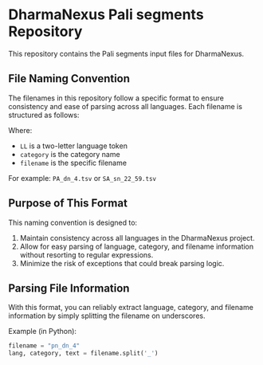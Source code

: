# DharmaNexus Pali segments Repository

This repository contains the Pali segments input files for DharmaNexus. 

## File Naming Convention

The filenames in this repository follow a specific format to ensure consistency and ease of parsing across all languages. Each filename is structured as follows:

Where:
- `LL` is a two-letter language token
- `category` is the category name
- `filename` is the specific filename

For example: `PA_dn_4.tsv` or `SA_sn_22_59.tsv`

## Purpose of This Format

This naming convention is designed to:

1. Maintain consistency across all languages in the DharmaNexus project.
2. Allow for easy parsing of language, category, and filename information without resorting to regular expressions.
3. Minimize the risk of exceptions that could break parsing logic.

## Parsing File Information

With this format, you can reliably extract language, category, and filename information by simply splitting the filename on underscores.

Example (in Python):
```python
filename = "pn_dn_4"
lang, category, text = filename.split('_')
